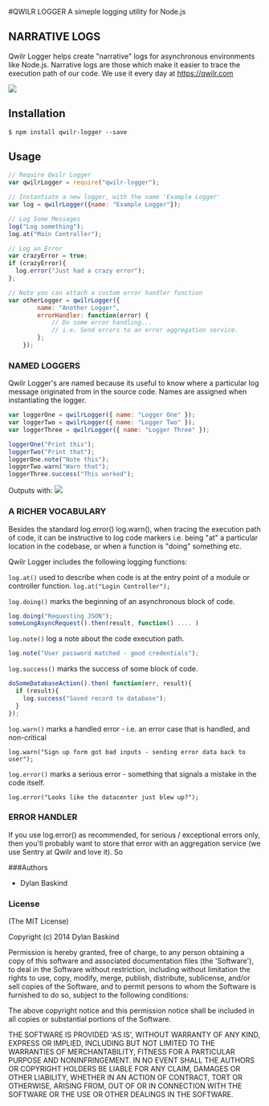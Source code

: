 #QWILR LOGGER
A simeple logging utility for Node.js


## NARRATIVE LOGS

Qwilr Logger helps create "narrative" logs for asynchronous environments like Node.js. Narrative logs are those which make it easier to trace the execution path of our code. We use it every day at https://qwilr.com

![](http://dylan-baskind.github.io/qwilr-logger/Source/Example.jpg)


## Installation
`$ npm install qwilr-logger --save`

## Usage

```javascript
// Require Qwilr Logger
var qwilrLogger = require("qwilr-logger");

// Instantiate a new logger, with the name 'Example Logger'
var log = qwilrLogger({name: "Example Logger"});

// Log Some Messages
log("Log something");
log.at("Main Controller");

// Log an Error
var crazyError = true;
if (crazyError){
  log.error("Just had a crazy error");
};

// Note you can attach a custom error handler function
var otherLogger = qwilrLogger({
		name: "Another Logger", 
		errorHandler: function(error) {
			// Do some error handling...		
			// i.e. Send errors to an error aggregation service.
		};
	});
```

### NAMED LOGGERS

Qwilr Logger's are named because its useful to know where a particular log message originated from in the source code. Names are assigned when instantiating the logger.

```javascript
var loggerOne = qwilrLogger({ name: "Logger One" });
var loggerTwo = qwilrLogger({ name: "Logger Two" });
var loggerThree = qwilrLogger({ name: "Logger Three" });

loggerOne("Print this");
loggerTwo("Print that");
loggerOne.note("Note this");
loggerTwo.warn("Warn that");
loggerThree.success("This worked");
```

Outputs with:
![](http://dylan-baskind.github.io/qwilr-logger/Source/NamedLoggers.jpg)


### A RICHER VOCABULARY

Besides the standard log.error() log.warn(), when tracing the execution path of code, it can be instructive to log code markers i.e. being "at" a particular location in the codebase, or when a function is "doing" something etc.

Qwilr Logger includes the following logging functions:

`log.at()` used to describe when code is at the entry point of a module or controller function.
`log.at("Login Controller");`

`log.doing()` marks the beginning of an asynchronous block of code.

```javascript
log.doing("Requesting JSON");
someLongAsyncRequest().then(result, function() .... )
```

`log.note()` log a note about the code execution path.

```javascript
log.note("User password matched - good credentials");
```

`log.success()` marks the success of some block of code.

```javascript
doSomeDatabaseAction().then( function(err, result){
  if (result){
    log.success("Saved record to database");
  }
});
```

`log.warn()` marks a handled error - i.e. an error case that is handled, and non-critical

`log.warn("Sign up form got bad inputs - sending error data back to user");`

`log.error()` marks a serious error - something that signals a mistake in the code itself.

`log.error("Looks like the datacenter just blew up?");`

### ERROR HANDLER

If you use log.error() as recommended, for serious / exceptional errors only, then you'll probably want to store that error with an aggregation service (we use Sentry at Qwilr and love it). So


###Authors

- Dylan Baskind


### License

(The MIT License)

Copyright (c) 2014 Dylan Baskind

Permission is hereby granted, free of charge, to any person obtaining a copy of this software and associated documentation files (the 'Software'), to deal in the Software without restriction, including without limitation the rights to use, copy, modify, merge, publish, distribute, sublicense, and/or sell copies of the Software, and to permit persons to whom the Software is furnished to do so, subject to the following conditions:

The above copyright notice and this permission notice shall be included in all copies or substantial portions of the Software.

THE SOFTWARE IS PROVIDED 'AS IS', WITHOUT WARRANTY OF ANY KIND, EXPRESS OR IMPLIED, INCLUDING BUT NOT LIMITED TO THE WARRANTIES OF MERCHANTABILITY, FITNESS FOR A PARTICULAR PURPOSE AND NONINFRINGEMENT. IN NO EVENT SHALL THE AUTHORS OR COPYRIGHT HOLDERS BE LIABLE FOR ANY CLAIM, DAMAGES OR OTHER LIABILITY, WHETHER IN AN ACTION OF CONTRACT, TORT OR OTHERWISE, ARISING FROM, OUT OF OR IN CONNECTION WITH THE SOFTWARE OR THE USE OR OTHER DEALINGS IN THE SOFTWARE.

